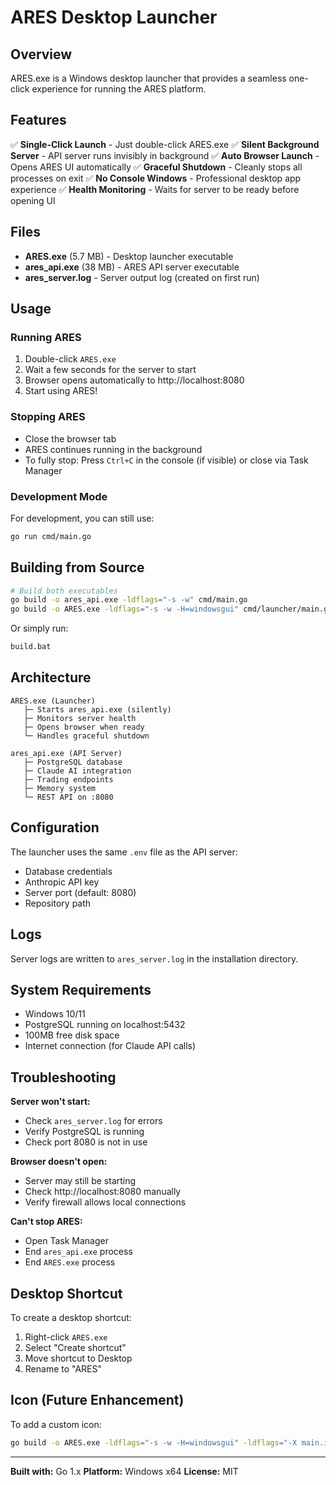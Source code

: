 # ARES Desktop Launcher

## Overview

ARES.exe is a Windows desktop launcher that provides a seamless one-click experience for running the ARES platform.

## Features

✅ **Single-Click Launch** - Just double-click ARES.exe
✅ **Silent Background Server** - API server runs invisibly in background
✅ **Auto Browser Launch** - Opens ARES UI automatically
✅ **Graceful Shutdown** - Cleanly stops all processes on exit
✅ **No Console Windows** - Professional desktop app experience
✅ **Health Monitoring** - Waits for server to be ready before opening UI

## Files

- **ARES.exe** (5.7 MB) - Desktop launcher executable
- **ares_api.exe** (38 MB) - ARES API server executable
- **ares_server.log** - Server output log (created on first run)

## Usage

### Running ARES

1. Double-click `ARES.exe`
2. Wait a few seconds for the server to start
3. Browser opens automatically to http://localhost:8080
4. Start using ARES!

### Stopping ARES

- Close the browser tab
- ARES continues running in the background
- To fully stop: Press `Ctrl+C` in the console (if visible) or close via Task Manager

### Development Mode

For development, you can still use:
```bash
go run cmd/main.go
```

## Building from Source

```bash
# Build both executables
go build -o ares_api.exe -ldflags="-s -w" cmd/main.go
go build -o ARES.exe -ldflags="-s -w -H=windowsgui" cmd/launcher/main.go
```

Or simply run:
```bash
build.bat
```

## Architecture

```
ARES.exe (Launcher)
   ├─ Starts ares_api.exe (silently)
   ├─ Monitors server health
   ├─ Opens browser when ready
   └─ Handles graceful shutdown

ares_api.exe (API Server)
   ├─ PostgreSQL database
   ├─ Claude AI integration
   ├─ Trading endpoints
   ├─ Memory system
   └─ REST API on :8080
```

## Configuration

The launcher uses the same `.env` file as the API server:
- Database credentials
- Anthropic API key
- Server port (default: 8080)
- Repository path

## Logs

Server logs are written to `ares_server.log` in the installation directory.

## System Requirements

- Windows 10/11
- PostgreSQL running on localhost:5432
- 100MB free disk space
- Internet connection (for Claude API calls)

## Troubleshooting

**Server won't start:**
- Check `ares_server.log` for errors
- Verify PostgreSQL is running
- Check port 8080 is not in use

**Browser doesn't open:**
- Server may still be starting
- Check http://localhost:8080 manually
- Verify firewall allows local connections

**Can't stop ARES:**
- Open Task Manager
- End `ares_api.exe` process
- End `ARES.exe` process

## Desktop Shortcut

To create a desktop shortcut:
1. Right-click `ARES.exe`
2. Select "Create shortcut"
3. Move shortcut to Desktop
4. Rename to "ARES"

## Icon (Future Enhancement)

To add a custom icon:
```bash
go build -o ARES.exe -ldflags="-s -w -H=windowsgui" -ldflags="-X main.icon=ares.ico" cmd/launcher/main.go
```

---

**Built with:** Go 1.x
**Platform:** Windows x64
**License:** MIT
